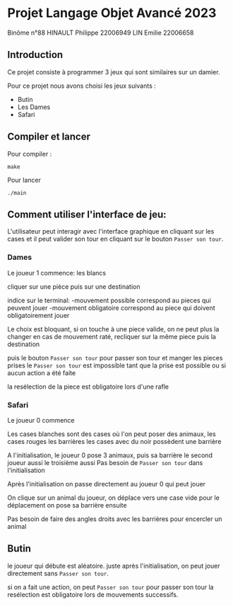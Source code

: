 # Projet Langage Objet Avancé 2023

Binôme n°88
HINAULT Philippe 22006949
LIN Emilie 22006658

## Introduction
Ce projet consiste à programmer 3 jeux qui sont similaires sur un damier.

Pour ce projet nous avons choisi les jeux suivants :
- Butin
- Les Dames
- Safari

## Compiler et lancer
Pour compiler :
```
make
```

Pour lancer
```
./main
```

## Comment utiliser l'interface de jeu:
L'utilisateur peut interagir avec l'interface graphique en cliquant sur les cases et il peut 
valider son tour en cliquant sur le bouton `Passer son tour`.

### Dames
Le joueur 1 commence: les blancs

cliquer sur une pièce puis sur une destination

indice sur le terminal: 
    -mouvement possible correspond au pieces qui peuvent jouer
    -mouvement obligatoire correspond au piece qui doivent obligatoirement jouer  

Le choix est bloquant, si on touche à une piece valide, on ne peut plus la changer
en cas de mouvement raté, recliquer sur la même piece puis la destination 

puis le bouton `Passer son tour` pour passer son tour et manger les pieces prises
le `Passer son tour` est impossible tant que la prise est possible ou si aucun action a été 
faite

la resélection de la piece est obligatoire lors d'une rafle


### Safari
Le joueur 0 commence

Les cases blanches sont des cases où l'on peut poser des animaux, 
les cases rouges les barrières
les cases avec du noir possèdent une barrière 

A l'initialisation, le joueur 0 pose 3 animaux, puis sa barrière
le second joueur aussi 
le troisième aussi 
Pas besoin de `Passer son tour` dans l'initialisation 

Après l'initialisation on passe directement au joueur 0 qui peut jouer 

On clique sur un animal du joueur, on déplace vers une case vide pour le déplacement
on pose sa barrière ensuite

Pas besoin de faire des angles droits avec les barrières pour encercler un animal

## Butin 
le joueur qui débute est aléatoire.
juste après l'initialisation, on peut jouer directement sans `Passer son tour`.

si on a fait une action, on peut `Passer son tour` pour passer son tour 
la resélection est obligatoire lors de mouvements successifs.